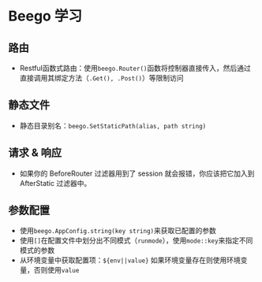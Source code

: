 # Beego 学习

## 路由

- Restful函数式路由：使用`beego.Router()`函数将控制器直接传入，然后通过直接调用其绑定方法（`.Get(), .Post()`）等限制访问

## 静态文件

- 静态目录别名：`beego.SetStaticPath(alias, path string)`

## 请求 & 响应

- 如果你的 BeforeRouter 过滤器用到了 session 就会报错，你应该把它加入到 AfterStatic 过滤器中。

## 参数配置

- 使用`beego.AppConfig.string(key string)`来获取已配置的参数
- 使用`[]`在配置文件中划分出不同模式（`runmode`），使用`mode::key`来指定不同模式的参数
- 从环境变量中获取配置项：`${env||value}` 如果环境变量存在则使用环境变量，否则使用`value`